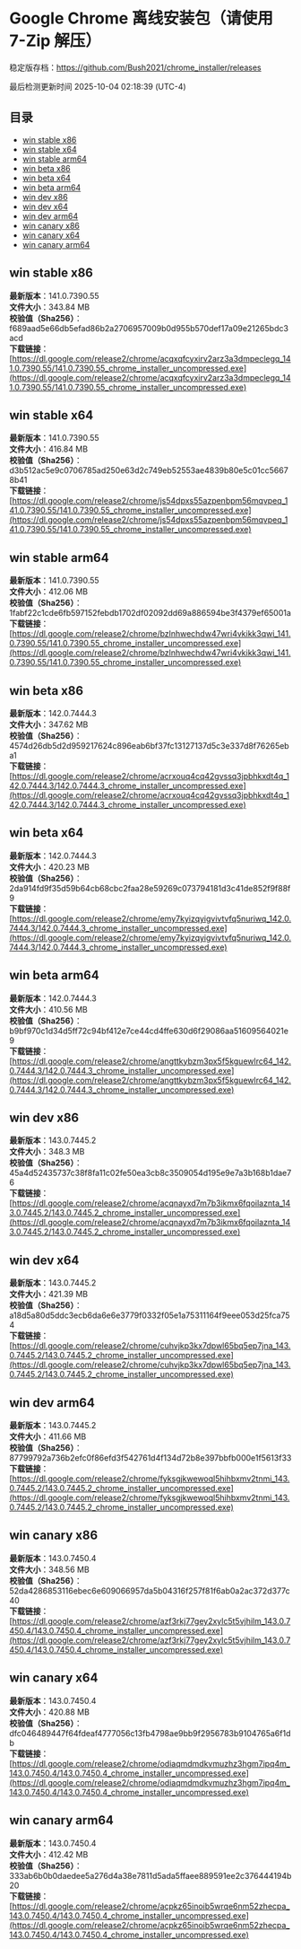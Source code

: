 # Google Chrome 离线安装包（请使用 7-Zip 解压）
稳定版存档：<https://github.com/Bush2021/chrome_installer/releases>

最后检测更新时间
2025-10-04 02:18:39 (UTC-4)

## 目录
* [win stable x86](https://github.com/Bush2021/chrome_installer?tab=readme-ov-file#win-stable-x86)
* [win stable x64](https://github.com/Bush2021/chrome_installer?tab=readme-ov-file#win-stable-x64)
* [win stable arm64](https://github.com/Bush2021/chrome_installer?tab=readme-ov-file#win-stable-arm64)
* [win beta x86](https://github.com/Bush2021/chrome_installer?tab=readme-ov-file#win-beta-x86)
* [win beta x64](https://github.com/Bush2021/chrome_installer?tab=readme-ov-file#win-beta-x64)
* [win beta arm64](https://github.com/Bush2021/chrome_installer?tab=readme-ov-file#win-beta-arm64)
* [win dev x86](https://github.com/Bush2021/chrome_installer?tab=readme-ov-file#win-dev-x86)
* [win dev x64](https://github.com/Bush2021/chrome_installer?tab=readme-ov-file#win-dev-x64)
* [win dev arm64](https://github.com/Bush2021/chrome_installer?tab=readme-ov-file#win-dev-arm64)
* [win canary x86](https://github.com/Bush2021/chrome_installer?tab=readme-ov-file#win-canary-x86)
* [win canary x64](https://github.com/Bush2021/chrome_installer?tab=readme-ov-file#win-canary-x64)
* [win canary arm64](https://github.com/Bush2021/chrome_installer?tab=readme-ov-file#win-canary-arm64)

## win stable x86
**最新版本**：141.0.7390.55  
**文件大小**：343.84 MB  
**校验值（Sha256）**：f689aad5e66db5efad86b2a2706957009b0d955b570def17a09e21265bdc3acd  
**下载链接**：[https://dl.google.com/release2/chrome/acqxqfcyxirv2arz3a3dmpeclegq_141.0.7390.55/141.0.7390.55_chrome_installer_uncompressed.exe](https://dl.google.com/release2/chrome/acqxqfcyxirv2arz3a3dmpeclegq_141.0.7390.55/141.0.7390.55_chrome_installer_uncompressed.exe)  

## win stable x64
**最新版本**：141.0.7390.55  
**文件大小**：416.84 MB  
**校验值（Sha256）**：d3b512ac5e9c0706785ad250e63d2c749eb52553ae4839b80e5c01cc56678b41  
**下载链接**：[https://dl.google.com/release2/chrome/js54dpxs55azpenbpm56mqvpeq_141.0.7390.55/141.0.7390.55_chrome_installer_uncompressed.exe](https://dl.google.com/release2/chrome/js54dpxs55azpenbpm56mqvpeq_141.0.7390.55/141.0.7390.55_chrome_installer_uncompressed.exe)  

## win stable arm64
**最新版本**：141.0.7390.55  
**文件大小**：412.06 MB  
**校验值（Sha256）**：1fabf22c1cde6fb597152febdb1702df02092dd69a886594be3f4379ef65001a  
**下载链接**：[https://dl.google.com/release2/chrome/bzlnhwechdw47wri4vkikk3qwi_141.0.7390.55/141.0.7390.55_chrome_installer_uncompressed.exe](https://dl.google.com/release2/chrome/bzlnhwechdw47wri4vkikk3qwi_141.0.7390.55/141.0.7390.55_chrome_installer_uncompressed.exe)  

## win beta x86
**最新版本**：142.0.7444.3  
**文件大小**：347.62 MB  
**校验值（Sha256）**：4574d26db5d2d959217624c896eab6bf37fc13127137d5c3e337d8f76265eba1  
**下载链接**：[https://dl.google.com/release2/chrome/acrxouq4cq42gvssq3jpbhkxdt4q_142.0.7444.3/142.0.7444.3_chrome_installer_uncompressed.exe](https://dl.google.com/release2/chrome/acrxouq4cq42gvssq3jpbhkxdt4q_142.0.7444.3/142.0.7444.3_chrome_installer_uncompressed.exe)  

## win beta x64
**最新版本**：142.0.7444.3  
**文件大小**：420.23 MB  
**校验值（Sha256）**：2da914fd9f35d59b64cb68cbc2faa28e59269c073794181d3c41de852f9f88f9  
**下载链接**：[https://dl.google.com/release2/chrome/emy7kyizqyigvivtvfq5nuriwq_142.0.7444.3/142.0.7444.3_chrome_installer_uncompressed.exe](https://dl.google.com/release2/chrome/emy7kyizqyigvivtvfq5nuriwq_142.0.7444.3/142.0.7444.3_chrome_installer_uncompressed.exe)  

## win beta arm64
**最新版本**：142.0.7444.3  
**文件大小**：410.56 MB  
**校验值（Sha256）**：b9bf970c1d34d5ff72c94bf412e7ce44cd4ffe630d6f29086aa51609564021e9  
**下载链接**：[https://dl.google.com/release2/chrome/angttkybzm3px5f5kguewlrc64_142.0.7444.3/142.0.7444.3_chrome_installer_uncompressed.exe](https://dl.google.com/release2/chrome/angttkybzm3px5f5kguewlrc64_142.0.7444.3/142.0.7444.3_chrome_installer_uncompressed.exe)  

## win dev x86
**最新版本**：143.0.7445.2  
**文件大小**：348.3 MB  
**校验值（Sha256）**：45a4d52435737c38f8fa11c02fe50ea3cb8c3509054d195e9e7a3b168b1dae76  
**下载链接**：[https://dl.google.com/release2/chrome/acqnayxd7m7b3ikmx6fqoilaznta_143.0.7445.2/143.0.7445.2_chrome_installer_uncompressed.exe](https://dl.google.com/release2/chrome/acqnayxd7m7b3ikmx6fqoilaznta_143.0.7445.2/143.0.7445.2_chrome_installer_uncompressed.exe)  

## win dev x64
**最新版本**：143.0.7445.2  
**文件大小**：421.39 MB  
**校验值（Sha256）**：a18d5a80d5ddc3ecb6da6e6e3779f0332f05e1a75311164f9eee053d25fca754  
**下载链接**：[https://dl.google.com/release2/chrome/cuhvjkp3kx7dpwl65bq5ep7jna_143.0.7445.2/143.0.7445.2_chrome_installer_uncompressed.exe](https://dl.google.com/release2/chrome/cuhvjkp3kx7dpwl65bq5ep7jna_143.0.7445.2/143.0.7445.2_chrome_installer_uncompressed.exe)  

## win dev arm64
**最新版本**：143.0.7445.2  
**文件大小**：411.66 MB  
**校验值（Sha256）**：87799792a736b2efc0f86efd3f542761d4f134d72b8e397bbfb000e1f5613f33  
**下载链接**：[https://dl.google.com/release2/chrome/fyksgjkwewoql5hihbxmv2tnmi_143.0.7445.2/143.0.7445.2_chrome_installer_uncompressed.exe](https://dl.google.com/release2/chrome/fyksgjkwewoql5hihbxmv2tnmi_143.0.7445.2/143.0.7445.2_chrome_installer_uncompressed.exe)  

## win canary x86
**最新版本**：143.0.7450.4  
**文件大小**：348.56 MB  
**校验值（Sha256）**：52da4286853116ebec6e609066957da5b04316f257f81f6ab0a2ac372d377c40  
**下载链接**：[https://dl.google.com/release2/chrome/azf3rkj77gey2xylc5t5vjhilm_143.0.7450.4/143.0.7450.4_chrome_installer_uncompressed.exe](https://dl.google.com/release2/chrome/azf3rkj77gey2xylc5t5vjhilm_143.0.7450.4/143.0.7450.4_chrome_installer_uncompressed.exe)  

## win canary x64
**最新版本**：143.0.7450.4  
**文件大小**：420.88 MB  
**校验值（Sha256）**：dfc046489447f64fdeaf4777056c13fb4798ae9bb9f2956783b9104765a6f1db  
**下载链接**：[https://dl.google.com/release2/chrome/odiaqmdmdkvmuzhz3hgm7ipq4m_143.0.7450.4/143.0.7450.4_chrome_installer_uncompressed.exe](https://dl.google.com/release2/chrome/odiaqmdmdkvmuzhz3hgm7ipq4m_143.0.7450.4/143.0.7450.4_chrome_installer_uncompressed.exe)  

## win canary arm64
**最新版本**：143.0.7450.4  
**文件大小**：412.42 MB  
**校验值（Sha256）**：333ab6b0b0daedee5a276d4a38e7811d5ada5ffaee889591ee2c376444194b20  
**下载链接**：[https://dl.google.com/release2/chrome/acpkz65inoib5wrqe6nm52zhecpa_143.0.7450.4/143.0.7450.4_chrome_installer_uncompressed.exe](https://dl.google.com/release2/chrome/acpkz65inoib5wrqe6nm52zhecpa_143.0.7450.4/143.0.7450.4_chrome_installer_uncompressed.exe)  

